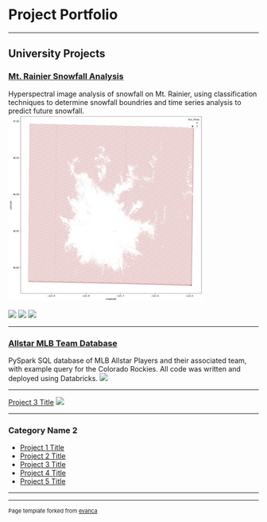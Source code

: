 # Project Portfolio

---

## University Projects 

### [Mt. Rainier Snowfall Analysis](https://github.com/arielharris/mt_rainier/tree/main)

Hyperspectral image analysis of snowfall on Mt. Rainier, using classification techniques to determine snowfall boundries and time series analysis to predict future snowfall.
<img src="images/Picture1.jpg?raw=true"/>

[![](https://img.shields.io/badge/Python-white?logo=Python)](#) [![](https://img.shields.io/badge/Jupyter-white?logo=Jupyter)](#) [![](https://img.shields.io/badge/sklearn-white?logo=scikit-learn)](#)

---
### [Allstar MLB Team  Database](https://github.com/arielharris/MLBAllStarDB/tree/main)

PySpark SQL database of MLB Allstar Players and their associated team, with example query for the Colorado Rockies. All code was written and deployed using Databricks.
<img src="images/dummy_thumbnail.jpg?raw=true"/>


---
[Project 3 Title](http://example.com/)
<img src="images/dummy_thumbnail.jpg?raw=true"/>

---

### Category Name 2

- [Project 1 Title](http://example.com/)
- [Project 2 Title](http://example.com/)
- [Project 3 Title](http://example.com/)
- [Project 4 Title](http://example.com/)
- [Project 5 Title](http://example.com/)

---




---
<p style="font-size:11px">Page template forked from <a href="https://github.com/evanca/quick-portfolio">evanca</a></p>
<!-- Remove above link if you don't want to attibute -->
